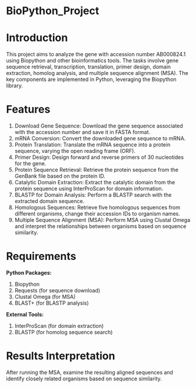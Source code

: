 # BioPython_Project
# Introduction
This project aims to analyze the gene with accession number AB000824.1 using Biopython and other bioinformatics tools. The tasks involve gene sequence retrieval, transcription, translation, primer design, domain extraction, homolog analysis, and multiple sequence alignment (MSA). The key components are implemented in Python, leveraging the Biopython library.

# Features
1. Download Gene Sequence: Download the gene sequence associated with the accession number and save it in FASTA format.
2. mRNA Conversion: Convert the downloaded gene sequence to mRNA.
3. Protein Translation: Translate the mRNA sequence into a protein sequence, varying the open reading frame (ORF).
4. Primer Design: Design forward and reverse primers of 30 nucleotides for the gene.
5. Protein Sequence Retrieval: Retrieve the protein sequence from the GenBank file based on the protein ID.
6. Catalytic Domain Extraction: Extract the catalytic domain from the protein sequence using InterProScan for domain information.
7. BLASTP for Domain Analysis: Perform a BLASTP search with the extracted domain sequence.
8. Homologous Sequences: Retrieve five homologous sequences from different organisms, change their accession IDs to organism names.
9. Multiple Sequence Alignment (MSA): Perform MSA using Clustal Omega and interpret the relationships between organisms based on sequence similarity.

# Requirements
**Python Packages:**
1. Biopython
2. Requests (for sequence download)
3. Clustal Omega (for MSA)
5. BLAST+ (for BLASTP analysis)

**External Tools:**
1. InterProScan (for domain extraction)
2. BLASTP (for homolog sequence search)

# Results Interpretation
After running the MSA, examine the resulting aligned sequences and identify closely related organisms based on sequence similarity.
